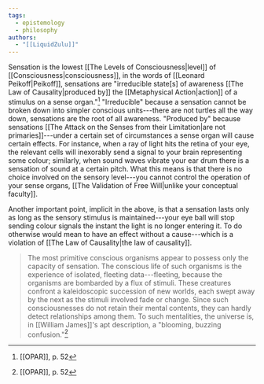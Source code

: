 ```yaml
---
tags:
  - epistemology
  - philosophy
authors:
  - "[[LiquidZulu]]"
---
```

Sensation is the lowest [[The Levels of Consciousness|level]] of [[Consciousness|consciousness]], in the words of [[Leonard Peikoff|Peikoff]], sensations are "irreducible state\[s] of awareness [[The Law of Causality|produced by]] the [[Metaphysical Action|action]] of a stimulus on a sense organ."[^1] "Irreducible" because a sensation cannot be broken down into simpler conscious units---there are not turtles all the way down, sensations are the root of all awareness. "Produced by" because sensations [[The Attack on the Senses from their Limitation|are not primaries]]---under a certain set of circumstances a sense organ will cause certain effects. For instance, when a ray of light hits the retina of your eye, the relevant cells will inexorably send a signal to your brain representing some colour; similarly, when sound waves vibrate your ear drum there is a sensation of sound at a certain pitch. What this means is that there is no choice involved on the sensory level---you cannot control the operation of your sense organs, [[The Validation of Free Will|unlike your conceptual faculty]].

Another important point, implicit in the above, is that a sensation lasts only as long as the sensory stimulus is maintained---your eye ball will stop sending colour signals the instant the light is no longer entering it. To do otherwise would mean to have an effect without a cause---which is a violation of [[The Law of Causality|the law of causality]].

>The most primitive conscious organisms appear to possess only the capacity of sensation. The conscious life of such organisms is the experience of isolated, fleeting data---fleeting, because the organisms are bombarded by a flux of stimuli. These creatures confront a kaleidoscopic succession of new worlds, each swept away by the next as the stimuli involved fade or change. Since such consciousnesses do not retain their mental contents, they can hardly detect relationships among them. To such mentalities, the universe is, in [[William James]]'s apt description, a "blooming, buzzing confusion."[^2]

[^1]: [[OPAR]], p. 52
[^2]: [[OPAR]], p. 52